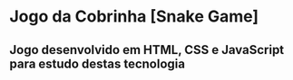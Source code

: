 # Jogo da Cobrinha [Snake Game]
## Jogo desenvolvido em HTML, CSS e JavaScript para estudo destas tecnologia
